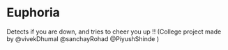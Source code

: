 # Euphoria
Detects if you are down, and tries to cheer you up !!
(College project made by @vivekDhumal @sanchayRohad @PiyushShinde )

